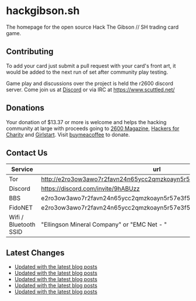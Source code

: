 # hackgibson.sh
The homepage for the open source Hack The Gibson // SH trading card game.


## Contributing

To add your card just submit a pull request with your card's front art, it would be added to the next run of set after community play testing.

Game play and discussions over the project is held the r2600 discord server. Come join us at [Discord](https://discord.com/invite/9hABUzz) or via IRC at https://www.scuttled.net/


## Donations

Your donation of $13.37 or more is welcome and helps the hacking community at large with proceeds going to [2600 Magazine](https://2600.com/), [Hackers for Charity](https://hackersforcharity.org) and [Girlstart](https://girlstart.org).  Visit [buymeacoffee](https://www.buymeacoffee.com/hackgibson.sh) to donate.


## Contact Us

Service | url
-|-
Tor | http://e2ro3ow3awo7r2favn24n65ycc2qmzkoayn5r57e3f56nvjwdcgg32ad.onion
Discord | https://discord.com/invite/9hABUzz
BBS | e2ro3ow3awo7r2favn24n65ycc2qmzkoayn5r57e3f56nvjwdcgg32ad.onion:23
FidoNET | e2ro3ow3awo7r2favn24n65ycc2qmzkoayn5r57e3f56nvjwdcgg32ad.onion:24554
Wifi / Bluetooth SSID | "Ellingson Mineral Company" or "EMC Net - <fidonet address>"

## Latest Changes
<!-- BLOG-POST-LIST:START -->
- [Updated with the latest blog posts](https://github.com/DFW2600/hackgibson.sh/commit/ddfd23c3abbae505cf71eaee05181ef460760372)
- [Updated with the latest blog posts](https://github.com/DFW2600/hackgibson.sh/commit/ab547387553f8e1da68c6d043a13c6f6a5747e83)
- [Updated with the latest blog posts](https://github.com/DFW2600/hackgibson.sh/commit/495277aa8b6eb7a6d25bfcc1c8883f79508f68e0)
- [Updated with the latest blog posts](https://github.com/DFW2600/hackgibson.sh/commit/36b86f4d5eac05db82a5f6049f4d1bebeaba7784)
- [Updated with the latest blog posts](https://github.com/DFW2600/hackgibson.sh/commit/fe1d6a66dba9fc9e8b18f9b15892eda0d22b13a8)
<!-- BLOG-POST-LIST:END -->
